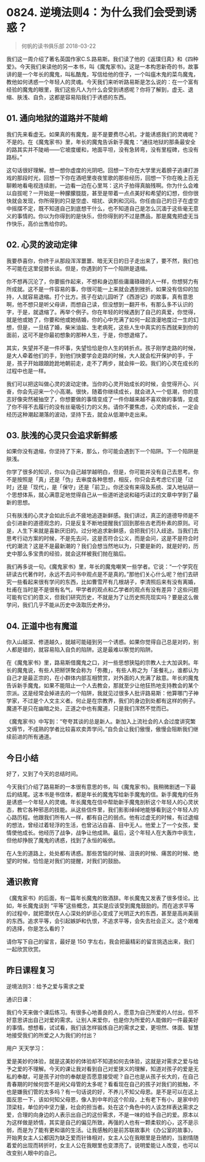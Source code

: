 # 0824. 逆境法则4：为什么我们会受到诱惑？
> 何帆的读书俱乐部
2018-03-22

我们这一周介绍了著名英国作家C.S.路易斯。我们读了他的《返璞归真》和《四种爱》。今天我们来读他的另一本书，叫《魔鬼家书》。这是一本构思新奇的书，故事讲的是一个年长的魔鬼，叫私酷鬼，写信给他的侄子，一个叫瘟木鬼的菜鸟魔鬼，教他如何诱惑一个年轻人的灵魂。今天我们来听听路易斯是怎么说的：在一个富有经验的魔鬼的眼里，我们这些凡人为什么会受到诱惑呢？你将了解到，虚无、退缩、肤浅、自负，这都是容易陷我们于诱惑的东西。

## 01. 通向地狱的道路并不陡峭

我们先来看虚无。如果真的有魔鬼，是不是要费尽心机，才能诱惑我们的灵魂呢？不是的。在《魔鬼家书》里，年长的魔鬼告诉新手魔鬼：“通往地狱的那条最安全的路其实并不陡峭——它坡度缓和，地面平坦，没有急转弯，没有里程碑，也没有路标。”

这句话很好理解。想一想你虚度的光阴吧。回想一下你在大学里光着膀子逃课打游戏的那段时光，回想一下你在酒吧里夜夜笙歌的那些经历，回想一下你在晚上百无聊赖地看电视连续剧，一边看一边在心里骂：这片子拍得真脑残啊。你为什么会难以自拔呢？一开始是一种朦朦胧胧，甚至是带着一点点美好和希望的幻想，但你很快就会发现，你所得到的只是空虚、喧扰、讽刺和沉闷。你任由自己的日子在虚空中摇摆不定，既不知道自己到底想干什么，也不知道自己是怎么沉湎于这些毫无意义的事情的。你以为你得到的是快乐，但你得到的不过是赝品，那是魔鬼把虚无当作快乐，高价出售给你的。

## 02. 心灵的波动定律

我要恭喜你，你终于从那段浑浑噩噩、暗无天日的日子走出来了，要不然，我们也不可能在这里促膝长谈。但是，你遇到的下一个陷阱是退缩。

你不想再沉沦了，你要振作起来，不想和身边那些庸庸碌碌的人一样，你想努力有所成就。这不是一件容易的事，你很可能一上来就会遇到挫折。如果没有信仰的加持，人就容易退缩。打个比方。孩子在幼儿园听了《西游记》的故事，真有意思啊，他不想只是听父母讲，而想自己读，但没想到一翻开书，有那么多不认识的字，于是，就退缩了。再举个例子。你在年轻的时候遇到了自己的真爱，你觉得，就是他或她了，你要和他或她结婚，你的心中充满了如何一起浪漫地度过一生的幻想，但是，一旦结了婚，柴米油盐、生老病死，这些人生中真实的东西就来到你的面前，这可不是你最初想象的那种人生，于是，你想退缩了。

其实，失望并不是一件坏事，失望恰恰是你人生的转折点。孩子刚学走路的时候，是大人牵着他们的手，到他们快要学会走路的时候，大人就会松开保护的手，于是，孩子开始踉踉跄跄地朝前走，走不了两步，就会摔一跤。我们的心灵在成长的过程中也是一样。

我们可以把这叫做心灵的波动定律。当你的心灵开始成长的时候，会觉得开心、兴奋，你会先迎来一个小高潮。很快，随着你继续成长，就会进入一个低潮，你的意志好像突然被抽空了，你想要做的事情变成了一件你越来越不喜欢做的事情，变成了你不得不去履行的没有丝毫吸引力的义务。请你不要焦虑，心灵的成长，一定会经历这种潮起潮落的波动，坚持下去，就会从低潮中走出来。

## 03. 肤浅的心灵只会追求新鲜感

如果你没有退缩，你坚持了下来，那么，你可能会遇到下一个陷阱。下一个陷阱是肤浅。

你学了很多的知识，你以为自己越学越明白，但是，你可能并没有自己去思考。你不是按照是「真」还是「伪」去审度各种思想，相反，你只会去考虑它们是「过时」还是「现代」，是「保守」还是「前卫」。你还没有来得及系统、深入地钻研一个思想体系，就心满意足地觉得自己从一些道听途说和碰巧读过的文章中学到了最新的思想。

只有肤浅的心灵才会如此乐此不疲地追逐新鲜感。我们讲过，真正的道德导师是不会引进新的道德观念的，只是反复不断地提醒我们回到那些古老而朴素的原则。可是，人生下来就是喜新厌旧的。过分地追求新鲜感，会把我们引入歧途。当我们去思考行动方案的时候，不是先去问，这是否符合公义，而是会问，这是不是符合时代的潮流？这是不是最新潮的？我们会想当然地以为，只要是新的，就是好的，历史中那么多宝贵的经验，就会这样被我们抛在脑后。

我们再多说一句。《魔鬼家书》里，年长的魔鬼嘲笑一些学者。它说：“一个学究在研读古代著作时，永远不去问书中观点是不是真的。”那他们关心什么呢？他们去研究一些看起来很有学问的东西，比如曹雪芹有几根胡子，李清照后来有没有离婚，杜甫在当时是不是很有名气，甲学者的观点和乙学者的观点有没有差异？这些问题可能有它们的意义，但我们研究历史，不就是为了让历史照亮现实吗？要是这么做学问，我们几乎不能从历史中汲取历史养分。

## 04. 正道中也有魔道

你入山越深、修道越久，就越可能碰到另一个诱惑。如果你觉得自己总是对的，别人都是错的，就容易陷入自负的陷阱。这是最难以察觉的陷阱。

在《魔鬼家书》里，路易斯借魔鬼之口，对一些思想狭隘的宗教人士大加讽刺。年长的魔鬼说，有些人把掰饼聚会称为「弥撒」，有些人称之为「圣餐礼」，谁都认为自己才是最正宗的，在小群体内部互相赞赏，对外面的人充满了敌意。年长的魔鬼告诉新手魔鬼，如果不能阻止一个人去教会，那就至少让他狂热地支持教会的某个宗派。这是经常会掉进去的一个陷阱，我就见过很多人批评路易斯：他算哪门子神学家，不过是个人文主义者。何止是在宗教界，我们的身边到处都有这样的例子。魔道不是只在幽暗之处，正道之中也有魔道，只是我们浑然不觉而已。

《魔鬼家书》中写到：“夸夸其谈的总是新人。新加入上流社会的人会过度讲究繁文缛节，不成熟的学者比较喜欢卖弄学问。”自负会让我们傲慢，傲慢会阻断我们继续前进的所有通道。

## 今日小结

好了，又到了今天的总结时间。

今天我们介绍了路易斯的一本很有意思的书，叫《魔鬼家书》。我稍微剧透一下最后的结尾。这本书是书信体，都是年长的魔鬼写给新手魔鬼的信。新手魔鬼的任务是诱惑一个年轻人的灵魂。年长魔鬼在信中帮助新手魔鬼剖析这个年轻人的心灵状态，教它各种邪恶的技能。从这些信件里，我们影影绰绰地能够看到这个年轻人的心路历程。他跟我们所有人一样，都有自己的弱点。他有过虚无的时候，有过退缩的想法，曾经过着轻浮的生活，也曾沾沾自喜、目中无人。他爱上了一个女孩，爱情使他成长。他经历了战争，战争让他成熟。最后，这个年轻人在大轰炸中丧生，但他却挣脱了魔鬼的诱惑，找到了永恒的皈依。

在人生的道路上，处处都有诱惑。那些苦恼的时候、沮丧的时候、痛苦的时候、绝望的时候，恰恰是对我们的提醒，对我们的鼓励。

## 通识教育

《魔鬼家书》的后面，有一篇年长魔鬼的致酒辞。年长魔鬼又发表了很多怪论。比如，年长魔鬼谈到 “平等”这些概念，其实是应该受到魔鬼鼓励的。而在追求平等的过程中，就把潜伏在人心深处的妒忌心变成了光明正大的东西，甚至是高尚美丽的东西。追求平等，会引起嫉妒和仇恨，不追求平等，会失去社会正义。这个艰难的选择，你是怎么看的？

请你写下自己的留言，最好是 150 字左右，我会把最精彩的留言挑选出来，我们一起欣赏欣赏。

## 昨日课程复习

逆境法则3：给予之爱与需求之爱

通识日课：

我们今天来做个课后练习。有很多心地善良的人，愿意为自己所爱的人付出，但不好意思讲出自己对爱的需求。让别人来爱你，也是你为所爱的人能做的一件最美好的事情。想想看，试试看，我们该怎样锻炼自己的需求之爱，更坦然、体面、智慧地接受我们的所爱之人为我们的付出？

用户 天天学习：

爱是美妙的体验，就是这美妙的体验却不知道如何去体验，这就是对需求之爱与给予之爱的不理解。今天的课让我对看到自己对爱狭义的理解，知道对孩子的爱是无私的奉献，可是孩子对你的奉献是否愿意接受呢？自己也是从孩子长大的，在自己青春期的时候何尝不是闲父母管的太多呢？看看现在自己的孩子对我们的抵触，不也是嫌我们管的太多吗？有一句话说的好，不养儿不知父母恩。是不是可以在这上面反思一下，该如何知父母恩，像人到中年的这个阶段，上有老下有小，是家中的顶梁柱，单位的中坚力量，社会的担当者。处在这个角色中的人该怎样表达需求之爱，合理的向身边的人表示出自己的这份需求，不是一味的给予自己的爱。原本以为这样做是娇情，其实是自己的偏见所致，再强的人也有一颗柔软的心，这不是示弱，而是为了能有更和谐的生活。让我感触的是前苏联故事片《办公室的故事》，开始男女主人公都因为缺乏爱而针锋相对，女主人公在我眼里是丑陋的，当剧情随着爱的出现而转折时，女主人公在我眼里也变漂亮了。说明爱能让人改变，也可以改变别人眼中的自己。


